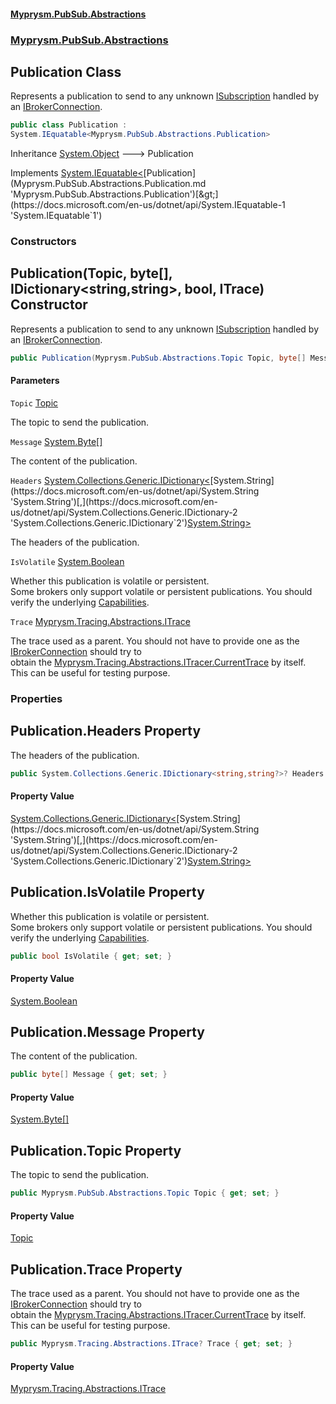 #### [Myprysm.PubSub.Abstractions](index.md 'index')
### [Myprysm.PubSub.Abstractions](index.md#Myprysm.PubSub.Abstractions 'Myprysm.PubSub.Abstractions')

## Publication Class

Represents a publication to send to any unknown [ISubscription](Myprysm.PubSub.Abstractions.ISubscription.md 'Myprysm.PubSub.Abstractions.ISubscription') handled by an [IBrokerConnection](Myprysm.PubSub.Abstractions.IBrokerConnection.md 'Myprysm.PubSub.Abstractions.IBrokerConnection').

```csharp
public class Publication :
System.IEquatable<Myprysm.PubSub.Abstractions.Publication>
```

Inheritance [System.Object](https://docs.microsoft.com/en-us/dotnet/api/System.Object 'System.Object') &#129106; Publication

Implements [System.IEquatable&lt;](https://docs.microsoft.com/en-us/dotnet/api/System.IEquatable-1 'System.IEquatable`1')[Publication](Myprysm.PubSub.Abstractions.Publication.md 'Myprysm.PubSub.Abstractions.Publication')[&gt;](https://docs.microsoft.com/en-us/dotnet/api/System.IEquatable-1 'System.IEquatable`1')
### Constructors

<a name='Myprysm.PubSub.Abstractions.Publication.Publication(Myprysm.PubSub.Abstractions.Topic,byte[],System.Collections.Generic.IDictionary_string,string_,bool,Myprysm.Tracing.Abstractions.ITrace)'></a>

## Publication(Topic, byte[], IDictionary<string,string>, bool, ITrace) Constructor

Represents a publication to send to any unknown [ISubscription](Myprysm.PubSub.Abstractions.ISubscription.md 'Myprysm.PubSub.Abstractions.ISubscription') handled by an [IBrokerConnection](Myprysm.PubSub.Abstractions.IBrokerConnection.md 'Myprysm.PubSub.Abstractions.IBrokerConnection').

```csharp
public Publication(Myprysm.PubSub.Abstractions.Topic Topic, byte[] Message, System.Collections.Generic.IDictionary<string,string?>? Headers=null, bool IsVolatile=true, Myprysm.Tracing.Abstractions.ITrace? Trace=null);
```
#### Parameters

<a name='Myprysm.PubSub.Abstractions.Publication.Publication(Myprysm.PubSub.Abstractions.Topic,byte[],System.Collections.Generic.IDictionary_string,string_,bool,Myprysm.Tracing.Abstractions.ITrace).Topic'></a>

`Topic` [Topic](Myprysm.PubSub.Abstractions.Topic.md 'Myprysm.PubSub.Abstractions.Topic')

The topic to send the publication.

<a name='Myprysm.PubSub.Abstractions.Publication.Publication(Myprysm.PubSub.Abstractions.Topic,byte[],System.Collections.Generic.IDictionary_string,string_,bool,Myprysm.Tracing.Abstractions.ITrace).Message'></a>

`Message` [System.Byte](https://docs.microsoft.com/en-us/dotnet/api/System.Byte 'System.Byte')[[]](https://docs.microsoft.com/en-us/dotnet/api/System.Array 'System.Array')

The content of the publication.

<a name='Myprysm.PubSub.Abstractions.Publication.Publication(Myprysm.PubSub.Abstractions.Topic,byte[],System.Collections.Generic.IDictionary_string,string_,bool,Myprysm.Tracing.Abstractions.ITrace).Headers'></a>

`Headers` [System.Collections.Generic.IDictionary&lt;](https://docs.microsoft.com/en-us/dotnet/api/System.Collections.Generic.IDictionary-2 'System.Collections.Generic.IDictionary`2')[System.String](https://docs.microsoft.com/en-us/dotnet/api/System.String 'System.String')[,](https://docs.microsoft.com/en-us/dotnet/api/System.Collections.Generic.IDictionary-2 'System.Collections.Generic.IDictionary`2')[System.String](https://docs.microsoft.com/en-us/dotnet/api/System.String 'System.String')[&gt;](https://docs.microsoft.com/en-us/dotnet/api/System.Collections.Generic.IDictionary-2 'System.Collections.Generic.IDictionary`2')

The headers of the publication.

<a name='Myprysm.PubSub.Abstractions.Publication.Publication(Myprysm.PubSub.Abstractions.Topic,byte[],System.Collections.Generic.IDictionary_string,string_,bool,Myprysm.Tracing.Abstractions.ITrace).IsVolatile'></a>

`IsVolatile` [System.Boolean](https://docs.microsoft.com/en-us/dotnet/api/System.Boolean 'System.Boolean')

Whether this publication is volatile or persistent.  
Some brokers only support volatile or persistent publications. You should verify the underlying [Capabilities](Myprysm.PubSub.Abstractions.IBrokerConnection.md#Myprysm.PubSub.Abstractions.IBrokerConnection.Capabilities 'Myprysm.PubSub.Abstractions.IBrokerConnection.Capabilities').

<a name='Myprysm.PubSub.Abstractions.Publication.Publication(Myprysm.PubSub.Abstractions.Topic,byte[],System.Collections.Generic.IDictionary_string,string_,bool,Myprysm.Tracing.Abstractions.ITrace).Trace'></a>

`Trace` [Myprysm.Tracing.Abstractions.ITrace](https://docs.microsoft.com/en-us/dotnet/api/Myprysm.Tracing.Abstractions.ITrace 'Myprysm.Tracing.Abstractions.ITrace')

The trace used as a parent. You should not have to provide one as the [IBrokerConnection](Myprysm.PubSub.Abstractions.IBrokerConnection.md 'Myprysm.PubSub.Abstractions.IBrokerConnection') should try to  
obtain the [Myprysm.Tracing.Abstractions.ITracer.CurrentTrace](https://docs.microsoft.com/en-us/dotnet/api/Myprysm.Tracing.Abstractions.ITracer.CurrentTrace 'Myprysm.Tracing.Abstractions.ITracer.CurrentTrace') by itself. This can be useful for testing purpose.
### Properties

<a name='Myprysm.PubSub.Abstractions.Publication.Headers'></a>

## Publication.Headers Property

The headers of the publication.

```csharp
public System.Collections.Generic.IDictionary<string,string?>? Headers { get; set; }
```

#### Property Value
[System.Collections.Generic.IDictionary&lt;](https://docs.microsoft.com/en-us/dotnet/api/System.Collections.Generic.IDictionary-2 'System.Collections.Generic.IDictionary`2')[System.String](https://docs.microsoft.com/en-us/dotnet/api/System.String 'System.String')[,](https://docs.microsoft.com/en-us/dotnet/api/System.Collections.Generic.IDictionary-2 'System.Collections.Generic.IDictionary`2')[System.String](https://docs.microsoft.com/en-us/dotnet/api/System.String 'System.String')[&gt;](https://docs.microsoft.com/en-us/dotnet/api/System.Collections.Generic.IDictionary-2 'System.Collections.Generic.IDictionary`2')

<a name='Myprysm.PubSub.Abstractions.Publication.IsVolatile'></a>

## Publication.IsVolatile Property

Whether this publication is volatile or persistent.  
Some brokers only support volatile or persistent publications. You should verify the underlying [Capabilities](Myprysm.PubSub.Abstractions.IBrokerConnection.md#Myprysm.PubSub.Abstractions.IBrokerConnection.Capabilities 'Myprysm.PubSub.Abstractions.IBrokerConnection.Capabilities').

```csharp
public bool IsVolatile { get; set; }
```

#### Property Value
[System.Boolean](https://docs.microsoft.com/en-us/dotnet/api/System.Boolean 'System.Boolean')

<a name='Myprysm.PubSub.Abstractions.Publication.Message'></a>

## Publication.Message Property

The content of the publication.

```csharp
public byte[] Message { get; set; }
```

#### Property Value
[System.Byte](https://docs.microsoft.com/en-us/dotnet/api/System.Byte 'System.Byte')[[]](https://docs.microsoft.com/en-us/dotnet/api/System.Array 'System.Array')

<a name='Myprysm.PubSub.Abstractions.Publication.Topic'></a>

## Publication.Topic Property

The topic to send the publication.

```csharp
public Myprysm.PubSub.Abstractions.Topic Topic { get; set; }
```

#### Property Value
[Topic](Myprysm.PubSub.Abstractions.Topic.md 'Myprysm.PubSub.Abstractions.Topic')

<a name='Myprysm.PubSub.Abstractions.Publication.Trace'></a>

## Publication.Trace Property

The trace used as a parent. You should not have to provide one as the [IBrokerConnection](Myprysm.PubSub.Abstractions.IBrokerConnection.md 'Myprysm.PubSub.Abstractions.IBrokerConnection') should try to  
obtain the [Myprysm.Tracing.Abstractions.ITracer.CurrentTrace](https://docs.microsoft.com/en-us/dotnet/api/Myprysm.Tracing.Abstractions.ITracer.CurrentTrace 'Myprysm.Tracing.Abstractions.ITracer.CurrentTrace') by itself. This can be useful for testing purpose.

```csharp
public Myprysm.Tracing.Abstractions.ITrace? Trace { get; set; }
```

#### Property Value
[Myprysm.Tracing.Abstractions.ITrace](https://docs.microsoft.com/en-us/dotnet/api/Myprysm.Tracing.Abstractions.ITrace 'Myprysm.Tracing.Abstractions.ITrace')